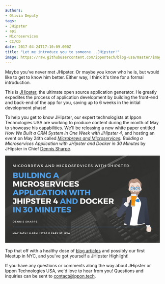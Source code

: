 ```yaml
---
authors:
- Olivia Deputy
tags:
- JHipster
- api
- Microservices
- CI/CD
date: 2017-04-24T17:10:09.000Z
title: "Let me introduce you to someone...JHipster!"
image: https://raw.githubusercontent.com/ippontech/blog-usa/master/images/2017/04/JHipster-Highlight-Blog.png
---
```


Maybe you've never met JHipster. Or maybe you know who he is, but would like to get to know him better. Either way, I think it's time for a formal introduction.

This is [JHipster](https://jhipster.github.io/), the ultimate open source application generator. He greatly expedites the process of application development by building the front-end and back-end of the app for you, saving up to 6 weeks in the initial development phase!

To help you get to know JHipster, our expert technologists at Ippon Technologies USA are working to produce content during the month of May to showcase his capabilities. We'll be releasing a new white paper entitled *How We Built a CRM System in One Week with JHipster 4*, and hosting an event on May 24th called *[Microbrews and Microservices](https://www.meetup.com/Ippon-Technologies-USA-Meetup/events/239332476/): Building a Microservices Application with JHipster and Docker in 30 Minutes* by JHipster in Chief [Dennis Sharpe](https://www.linkedin.com/in/dennis-sharpe/).

![](https://raw.githubusercontent.com/ippontech/blog-usa/master/images/2017/04/JHipster-4-Ippevent.png)

Top that off with a healthy dose of [blog articles](http://blog.ippon.tech/tag/jhipster/) and possibly our first Meetup in NYC, and you've got yourself a JHipster Highlight!

If you have any questions or comments along the way about JHipster or Ippon Technologies USA, we'd love to hear from you! Questions and inquiries can be sent to [contact@ippon.tech](mailto:contact@ippon.tech).
